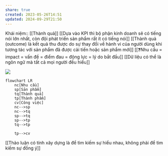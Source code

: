 ```yaml
---
share: true
created: 2023-05-26T14:51
updated: 2024-09-29T21:50
---
```

Khái niệm:: [[Thành quả]]
[[Dựa vào KPI thì bộ phận kinh doanh sẽ có tiếng nói lớn nhất, còn đội phát triển sản phẩm rất ít có tiếng nói]]
[[Thành quả (outcome) là kết quả thu được do sự thay đổi về hành vi của người dùng khi tương tác với sản phẩm đã được cải tiến hoặc sản phẩm mới]]
[[❓Nhu cầu = impact = vấn đề = điểm đau = động lực = lý do bắt đầu]]
[[Dữ liệu có thể là ngôn ngữ mà tất cả mọi người đều hiểu]]

![](https://miro.medium.com/max/1200/1*pNf5d7h2c-N-BrbM8cVDIA.png) 

```mermaid
flowchart LR
	nc[Nhu cầu]
	sp[Sản phẩm]
	tq[Thành quả]
	tp[Thành phẩm]
    cv[Công việc]
	nc-->sp
	nc-->tq
	sp-->tq
	sp-->tp
	tq-->tp

	tp-->cv
```

[[Thảo luận có tính xây dựng là để tìm kiếm sự hiểu nhau, không phải để tìm kiếm sự đồng ý]]
